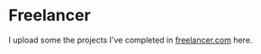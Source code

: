 # Freelancer

I upload some the projects I've completed in [freelancer.com](https://www.freelancer.com/) here.
